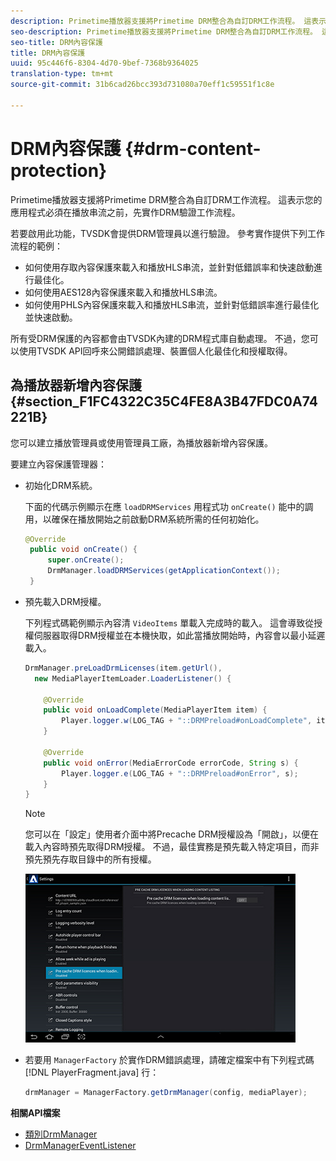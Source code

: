```yaml
---
description: Primetime播放器支援將Primetime DRM整合為自訂DRM工作流程。 這表示您的應用程式必須在播放串流之前，先實作DRM驗證工作流程。
seo-description: Primetime播放器支援將Primetime DRM整合為自訂DRM工作流程。 這表示您的應用程式必須在播放串流之前，先實作DRM驗證工作流程。
seo-title: DRM內容保護
title: DRM內容保護
uuid: 95c446f6-8304-4d70-9bef-7368b9364025
translation-type: tm+mt
source-git-commit: 31b6cad26bcc393d731080a70eff1c59551f1c8e

---
```



# DRM內容保護 {#drm-content-protection}

Primetime播放器支援將Primetime DRM整合為自訂DRM工作流程。 這表示您的應用程式必須在播放串流之前，先實作DRM驗證工作流程。

若要啟用此功能，TVSDK會提供DRM管理員以進行驗證。 參考實作提供下列工作流程的範例：

* 如何使用存取內容保護來載入和播放HLS串流，並針對低錯誤率和快速啟動進行最佳化。
* 如何使用AES128內容保護來載入和播放HLS串流。
* 如何使用PHLS內容保護來載入和播放HLS串流，並針對低錯誤率進行最佳化並快速啟動。

所有受DRM保護的內容都會由TVSDK內建的DRM程式庫自動處理。 不過，您可以使用TVSDK API回呼來公開錯誤處理、裝置個人化最佳化和授權取得。

## 為播放器新增內容保護 {#section_F1FC4322C35C4FE8A3B47FDC0A74221B}

您可以建立播放管理員或使用管理員工廠，為播放器新增內容保護。

要建立內容保護管理器：

* 初始化DRM系統。

   下面的代碼示例顯示在應 `loadDRMServices` 用程式功 `onCreate()` 能中的調用，以確保在播放開始之前啟動DRM系統所需的任何初始化。

   ```java
   @Override 
    public void onCreate() { 
        super.onCreate();  
        DrmManager.loadDRMServices(getApplicationContext()); 
    }
   ```

* 預先載入DRM授權。

   下列程式碼範例顯示內容清 `VideoItems` 單載入完成時的載入。 這會導致從授權伺服器取得DRM授權並在本機快取，如此當播放開始時，內容會以最小延遲載入。

   ```java
   DrmManager.preLoadDrmLicenses(item.getUrl(),  
     new MediaPlayerItemLoader.LoaderListener() { 
   
       @Override 
       public void onLoadComplete(MediaPlayerItem item) { 
           Player.logger.w(LOG_TAG + "::DRMPreload#onLoadComplete", item.getResource().getUrl()); 
       } 
   
       @Override 
       public void onError(MediaErrorCode errorCode, String s) { 
           Player.logger.e(LOG_TAG + "::DRMPreload#onError", s); 
       } 
   } 
   ```

   >[!NOTE]
   >
   >您可以在「設定」使用者介面中將Precache DRM授權設為「開啟」，以便在載入內容時預先取得DRM授權。 不過，最佳實務是預先載入特定項目，而非預先預先存取目錄中的所有授權。
   >
   >![](assets/precache-drm-licenses.jpg)

* 若要用 `ManagerFactory` 於實作DRM錯誤處理，請確定檔案中有下列程式碼 [!DNL PlayerFragment.java] 行：

   ```java
   drmManager = ManagerFactory.getDrmManager(config, mediaPlayer);
   ```

**相關API檔案**

* [類別DrmManager](https://help.adobe.com/en_US/primetime/api/reference_implementation/android/javadoc/com/adobe/primetime/reference/manager/DrmManager.html)
* [DrmManagerEventListener](https://help.adobe.com/en_US/primetime/api/reference_implementation/android/javadoc/com/adobe/primetime/reference/manager/DrmManager.DrmManagerEventListener.html)